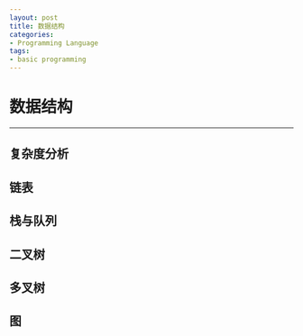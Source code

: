 ```yaml
---
layout: post
title: 数据结构
categories:
- Programming Language
tags:
- basic programming
---
```


# 数据结构
------------------
## 复杂度分析

## 链表

## 栈与队列

## 二叉树

## 多叉树

## 图